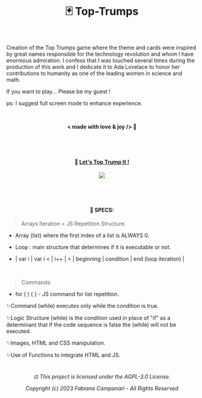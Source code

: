 <br>

# <p align="center"> 🃏 Top-Trumps </p>
<br>

Creation of the Top Trumps game where the theme and cards were inspired by great names responsible for the technology revolution and whom I have enormous admiration. I confess that I was touched several times during the production of this work and I dedicate it to Ada Lovelace to honor her contributions to humanity as one of the leading women in science and math.

If you want to play... Please be my guest !

ps: I suggest full screen mode to enhance experience.

<br>

 **<p align="center"> < made with love & joy /> 🪬 </p>**
  
  #

<br>

 #### <p align="center">  🚀 [Let's Top Trump It !](https://fabianacampanari.github.io/Top-Trumps)



<p align="center">
<img src="https://user-images.githubusercontent.com/113218619/214085733-1a176b90-d717-4dbf-b420-98cbf733fdf8.png" />
</p>
 
#

<br>

#### <p align="center"> 📌 SPECS: </p>


> Arrays Iteration = JS Repetition Structure.

- Array (list) where the first index of a list is ALWAYS 0.

- Loop : main structure that determines if it is executable or not.

- | var i | var i < | i++ | = | beginning | condition | end (loop iteration) |

<br>

> Commands:

- for ( ) { } - JS command for list repetition.





✨Command (while) executes only while the condition is true.

✨Logic Structure (while) is the condition used in place of "if" as a determinant that if the code sequence is false the (while) will not be executed.

✨Images, HTML and CSS manipulation.

✨Use of Functions to integrate HTML and JS.

#

###### <p align="center"> ⚖︎ This project is licensed under the AGPL-3.0 License. <p align="center"> Copyright (c) 2023 Fabiana Campanari - All Rights Reserved </p>





